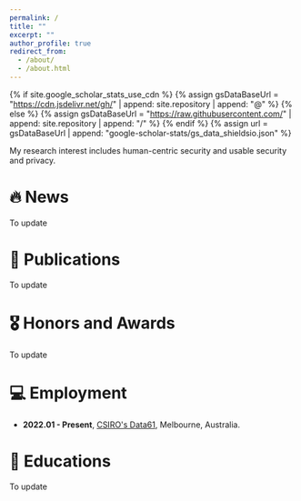 ```yaml
---
permalink: /
title: ""
excerpt: ""
author_profile: true
redirect_from: 
  - /about/
  - /about.html
---
```


{% if site.google_scholar_stats_use_cdn %}
{% assign gsDataBaseUrl = "https://cdn.jsdelivr.net/gh/" | append: site.repository | append: "@" %}
{% else %}
{% assign gsDataBaseUrl = "https://raw.githubusercontent.com/" | append: site.repository | append: "/" %}
{% endif %}
{% assign url = gsDataBaseUrl | append: "google-scholar-stats/gs_data_shieldsio.json" %}

<span class='anchor' id='about-me'></span>



My research interest includes human-centric security and usable security and privacy. 


# 🔥 News
To update

# 📝 Publications 
To update

# 🎖 Honors and Awards
To update

# 💻 Employment
- **2022.01 - Present**, [CSIRO's Data61](https://www.csiro.au/), Melbourne, Australia.

# 📖 Educations
To update

